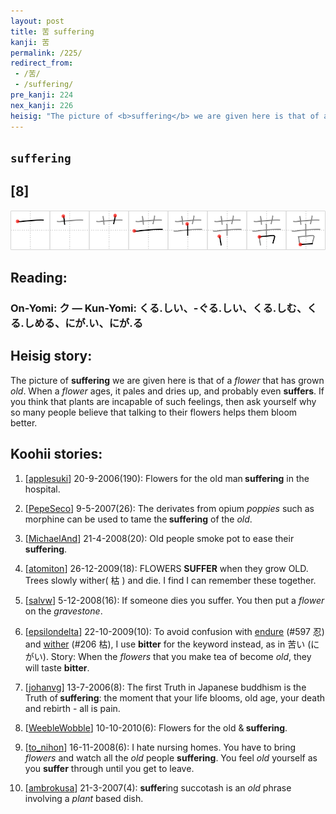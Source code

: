 ```yaml
---
layout: post
title: 苦 suffering
kanji: 苦
permalink: /225/
redirect_from:
 - /苦/
 - /suffering/
pre_kanji: 224
nex_kanji: 226
heisig: "The picture of <b>suffering</b> we are given here is that of a <i>flower</i> that has grown <i>old</i>. When a <i>flower</i> ages, it pales and dries up, and probably even <b>suffers</b>. If you think that plants are incapable of such feelings, then ask yourself why so many people believe that talking to their flowers helps them bloom better."
---
```


## `suffering`

## [8]

<div class="stroke"><img src="../images/E88BA6.png" /></div>

## Reading:

### On-Yomi: ク &mdash; Kun-Yomi: くる.しい、-ぐる.しい、くる.しむ、くる.しめる、にが.い、にが.る

## Heisig story:

The picture of <b>suffering</b> we are given here is that of a <i>flower</i> that has grown <i>old</i>. When a <i>flower</i> ages, it pales and dries up, and probably even <b>suffers</b>. If you think that plants are incapable of such feelings, then ask yourself why so many people believe that talking to their flowers helps them bloom better.

## Koohii stories:

1) [<a href="http://kanji.koohii.com/profile/applesuki">applesuki</a>] 20-9-2006(190): Flowers for the old man<strong> suffering</strong> in the hospital.

2) [<a href="http://kanji.koohii.com/profile/PepeSeco">PepeSeco</a>] 9-5-2007(26): The derivates from opium <em>poppies</em> such as morphine can be used to tame the<strong> suffering</strong> of the <em>old</em>.

3) [<a href="http://kanji.koohii.com/profile/MichaelAnd">MichaelAnd</a>] 21-4-2008(20): Old people smoke pot to ease their<strong> suffering</strong>.

4) [<a href="http://kanji.koohii.com/profile/atomiton">atomiton</a>] 26-12-2009(18): FLOWERS <strong>SUFFER</strong> when they grow OLD. Trees slowly wither( 枯 ) and die. I find I can remember these together.

5) [<a href="http://kanji.koohii.com/profile/salvw">salvw</a>] 5-12-2008(16): If someone dies you suffer. You then put a <em>flower</em> on the <em>gravestone</em>.

6) [<a href="http://kanji.koohii.com/profile/epsilondelta">epsilondelta</a>] 22-10-2009(10): To avoid confusion with <a href="../597">endure</a> (#597 忍) and <a href="../206">wither</a> (#206 枯), I use <strong>bitter</strong> for the keyword instead, as in 苦い (にがい). Story: When the <em>flowers</em> that you make tea of become <em>old</em>, they will taste <strong>bitter</strong>.

7) [<a href="http://kanji.koohii.com/profile/johanvg">johanvg</a>] 13-7-2006(8): The first Truth in Japanese buddhism is the Truth of<strong> suffering</strong>: the moment that your life blooms, old age, your death and rebirth - all is pain.

8) [<a href="http://kanji.koohii.com/profile/WeebleWobble">WeebleWobble</a>] 10-10-2010(6): Flowers for the old &amp;<strong> suffering</strong>.

9) [<a href="http://kanji.koohii.com/profile/to_nihon">to_nihon</a>] 16-11-2008(6): I hate nursing homes. You have to bring <em>flowers</em> and watch all the <em>old</em> people <strong>suffering</strong>. You feel <em>old</em> yourself as you <strong>suffer</strong> through until you get to leave.

10) [<a href="http://kanji.koohii.com/profile/ambrokusa">ambrokusa</a>] 21-3-2007(4): <strong>suffer</strong>ing succotash is an <em>old</em> phrase involving a <em>plant</em> based dish.

